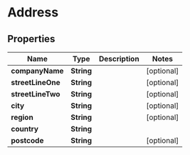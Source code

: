 # Address

## Properties
Name | Type | Description | Notes
------------ | ------------- | ------------- | -------------
**companyName** | **String** |  |  [optional]
**streetLineOne** | **String** |  |  [optional]
**streetLineTwo** | **String** |  |  [optional]
**city** | **String** |  |  [optional]
**region** | **String** |  |  [optional]
**country** | **String** |  | 
**postcode** | **String** |  |  [optional]
